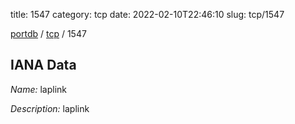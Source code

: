 title: 1547
category: tcp
date: 2022-02-10T22:46:10
slug: tcp/1547

[portdb](/) / [tcp](/category/tcp.html) / 1547


## IANA Data

_Name:_ laplink

_Description:_ laplink

